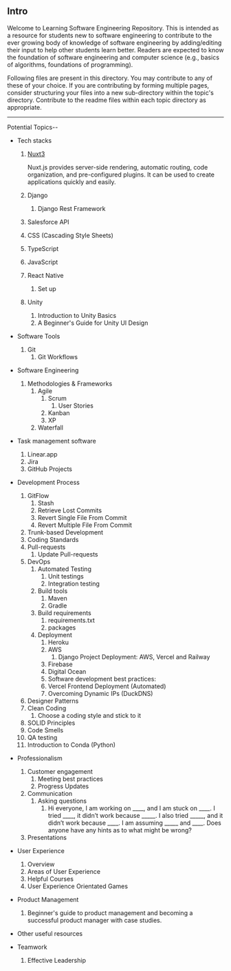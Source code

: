 ## Intro
Welcome to Learning Software Engineering Repository. This is intended as a resource for students new to software engineering to contribute to the ever growing body of knowledge of software engineering by adding/editing their input to help other students learn better. 
Readers are expected to know the foundation of software engineering and computer science (e.g., basics of algorithms, foundations of programming).

Following files are present in this directory. You may contribute to any of these of your choice. If you are contributing by forming multiple pages, consider structuring your files into a new sub-directory within the topic's directory. Contribute to the readme files within each topic directory as appropriate.

-----

Potential Topics--

- Tech stacks
    1. [Nuxt3](https://github.com/learning-software-engineering/learning-software-engineering.github.io/blob/main/Topics/Tech_Stacks/Nuxt3.md)
          
        Nuxt.js provides server-side rendering, automatic routing, code organization, and pre-configured plugins. It can be used to create applications quickly  and easily.

    2. Django
        1. Django Rest Framework
    3. Salesforce API
    
    4. CSS (Cascading Style Sheets) 

    5. TypeScript

    6. JavaScript
    
    7. React Native
        1. Set up
    8. Unity
        1. Introduction to Unity Basics
        2. A Beginner's Guide for Unity UI Design
        
- Software Tools
    1. Git
        1. Git Workflows
- Software Engineering
    1. Methodologies & Frameworks
        1. Agile
            1. Scrum
               1. User Stories
            2. Kanban
            3. XP
        2. Waterfall
- Task management software
    1. Linear.app
    2. Jira
    3. GitHub Projects

- Development Process
    1. GitFlow
        1. Stash
        2. Retrieve Lost Commits
        3. Revert Single File From Commit
        4. Revert Multiple File From Commit
    2. Trunk-based Development
    3. Coding Standards
    4. Pull-requests
        1. Update Pull-requests
    5. DevOps
        1. Automated Testing
            1. Unit testings
            2. Integration testing
        2. Build tools
            1. Maven
            2. Gradle
        3. Build requirements
            1. requirements.txt
            2. packages
        4. Deployment
            1. Heroku
            2. AWS
                1. Django Project Deployment: AWS, Vercel and Railway
            3. Firebase
            4. Digital Ocean
            5. Software development best practices:
            6. Vercel Frontend Deployment (Automated)
            7. Overcoming Dynamic IPs (DuckDNS)
    1. Designer Patterns
    2. Clean Coding
        1. Choose a coding style and stick to it
    3. SOLID Principles
    4. Code Smells
    5. QA testing
    6. Introduction to Conda (Python) 
- Professionalism
    1. Customer engagement
        1. Meeting best practices
        2. Progress Updates
    2. Communication
        1. Asking questions
            1.  Hi everyone, I am working on ____, and I am stuck on ____. I tried ____, it didn’t work because _____. I also tried _____, and it didn’t work because ____. I am assuming _____ and ____. Does anyone have any hints as to what might be wrong?
    3. Presentations
        
        
- User Experience
    1. Overview
    2. Areas of User Experience
    3. Helpful Courses
    4. User Experience Orientated Games
- Product Management
    1. Beginner's guide to product management and becoming a successful product manager with case studies.
- Other useful resources
- Teamwork
    1. Effective Leadership
